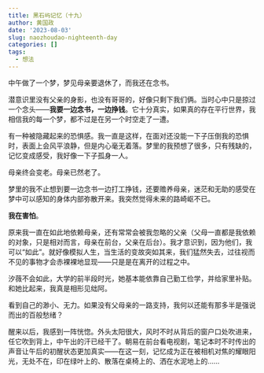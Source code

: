 ```yaml
---
title: 黑石屿记忆（十九）
author: 黄国政
date: '2023-08-03'
slug: naozhoudao-nighteenth-day
categories: []
tags:
  - 想法
---
```


<!--more-->

中午做了一个梦，梦见母亲要退休了，而我还在念书。

潜意识里没有父亲的身影，也没有哥哥的，好像只剩下我们俩。当时心中只是掠过一个念头——**我要一边念书，一边挣钱**。它十分真实，如果真的存在平行世界，我相信我的每一个梦，都不过是在另一个时空走了一遭。

有一种被隐藏起来的恐惧感。我一直是这样，在面对还没能一下子压倒我的恐惧时，表面上会风平浪静，但是内心毫无着落。梦里的我预想了很多，只有残缺的，记忆变成感受，我好像一下子孤身一人。

母亲终会变老。母亲已然老了。

梦里的我不止想到要一边念书一边打工挣钱，还要赡养母亲，迷茫和无助的感受在梦中可以感知的身体内部弥散开来。我突然觉得未来的路崎岖不已。

**我在害怕**。

原来我一直在如此地依赖母亲，还有常常会被我忽略的父亲（父母一直都是我依赖的对象，只是相对而言，母亲在前台，父亲在后台）。我才意识到，因为他们，我可以“如此”。就好像模拟人生，当生活的变故突如其来，我们猛然失去，过往视而不见的事物才会赤裸裸地显现——只是是在离开的过程之中。

汐薇不会如此，大学的前半段时光，她基本能依靠自己勤工俭学，并给家里补贴。和她比起来，我真是相形见绌阿。

看到自己的渺小、无力。如果没有父母亲的一路支持，我何以还能有那多半是强说而出的百般愁绪？

醒来以后，我感到一阵恍惚。外头太阳很大，风时不时从背后的窗户口处吹进来，任它吹到背上，中午出的汗已经干了。朝易在前台看电视剧，笔记本时不时传出的声音让午后的初醒状态更加真实——在这一刻，记忆成为正在被相机对焦的耀眼阳光，无处不在，印在绿叶上的、散落在桌椅上的、洒在水泥地上的……